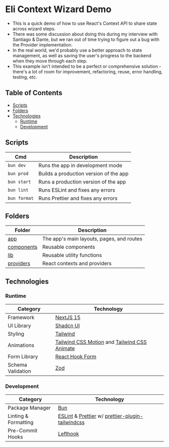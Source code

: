 # Eli Context Wizard Demo

- This is a quick demo of how to use React's Context API to share state across wizard steps.
- There was some discussion about doing this during my interview with Santiago & Dante, but we ran out of time trying to figure out a bug with the Provider implementation.
- In the real world, we'd probably use a better approach to state management, as well as saving the user's progress to the backend when they move through each step.
- This example isn't intended to be a perfect or comprehensive solution - there's a lot of room for improvement, refactoring, reuse, error handling, testing, etc.

## Table of Contents

- [Scripts](#scripts)
- [Folders](#folders)
- [Technologies](#technologies)
  - [Runtime](#runtime)
  - [Development](#development)

## Scripts

| Cmd          | Description                            |
| ------------ | -------------------------------------- |
| `bun dev`    | Runs the app in development mode       |
| `bun prod`   | Builds a production version of the app |
| `bun start`  | Runs a production version of the app   |
| `bun lint`   | Runs ESLint and fixes any errors       |
| `bun format` | Runs Prettier and fixes any errors     |

## Folders

| Folder                    | Description                               |
| ------------------------- | ----------------------------------------- |
| [app](/app)               | The app's main layouts, pages, and routes |
| [components](/components) | Reusable components                       |
| [lib](/lib)               | Reusable utility functions                |
| [providers](/providers)   | React contexts and providers              |

## Technologies

### Runtime

| Category          | Technology                                                                                                                      |
| ----------------- | ------------------------------------------------------------------------------------------------------------------------------- |
| Framework         | [NextJS 15](https://nextjs.org/docs)                                                                                            |
| UI Library        | [Shadcn UI](https://ui.shadcn.com/)                                                                                             |
| Styling           | [Tailwind](https://tailwindcss.com/)                                                                                            |
| Animations        | [Tailwind CSS Motion](https://rombo.co/tailwind) and [Tailwind CSS Animate](https://github.com/jamiebuilds/tailwindcss-animate) |
| Form Library      | [React Hook Form](https://react-hook-form.com/)                                                                                 |
| Schema Validation | [Zod](https://zod.dev)                                                                                                          |

### Development

| Category             | Technology                                                                                                                                                     |
| -------------------- | -------------------------------------------------------------------------------------------------------------------------------------------------------------- |
| Package Manager      | [Bun](https://bun.sh/docs/cli/install)                                                                                                                         |
| Linting & Formatting | [ESLint](https://eslint.org/) & [Prettier](https://prettier.io/) w/ [prettier-plugin-tailwindcss](https://github.com/tailwindlabs/prettier-plugin-tailwindcss) |
| Pre-Commit Hooks     | [Lefthook](https://github.com/evilmartians/lefthook)                                                                                                           |
